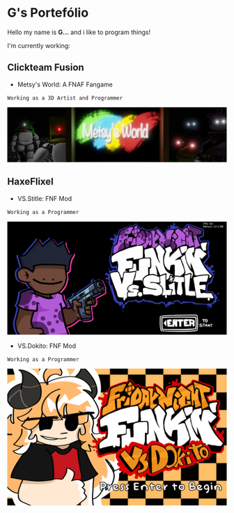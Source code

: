 # G's Portefólio

Hello my name is **G...** and i like to program things!

I'm currently working:

## Clickteam Fusion

   - Metsy's World: A FNAF Fangame

     
    Working as a 3D Artist and Programmer

  ![My Remote Image](art/1.png)

## HaxeFlixel

   - VS.Stitle: FNF Mod

     
    Working as a Programmer

  ![My Remote Image](art/3.png)

   - VS.Dokito: FNF Mod

     
    Working as a Programmer

  ![My Remote Image](art/2.png)
